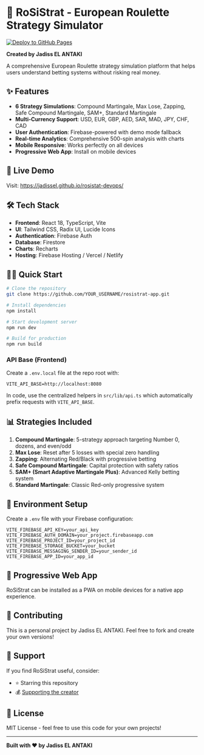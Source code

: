 # 🎰 RoSiStrat - European Roulette Strategy Simulator

[![Deploy to GitHub Pages](https://github.com/JadissEL/rosistat-devops/actions/workflows/deploy.yml/badge.svg)](https://github.com/JadissEL/rosistat-devops/actions/workflows/deploy.yml)

**Created by Jadiss EL ANTAKI**

A comprehensive European Roulette strategy simulation platform that helps users understand betting systems without risking real money.

## ✨ Features

- **6 Strategy Simulations**: Compound Martingale, Max Lose, Zapping, Safe Compound Martingale, SAM+, Standard Martingale
- **Multi-Currency Support**: USD, EUR, GBP, AED, SAR, MAD, JPY, CHF, CAD
- **User Authentication**: Firebase-powered with demo mode fallback
- **Real-time Analytics**: Comprehensive 500-spin analysis with charts
- **Mobile Responsive**: Works perfectly on all devices
- **Progressive Web App**: Install on mobile devices

## 🚀 Live Demo

Visit: https://jadissel.github.io/rosistat-devops/

## 🛠️ Tech Stack

- **Frontend**: React 18, TypeScript, Vite
- **UI**: Tailwind CSS, Radix UI, Lucide Icons
- **Authentication**: Firebase Auth
- **Database**: Firestore
- **Charts**: Recharts
- **Hosting**: Firebase Hosting / Vercel / Netlify

## 🏃‍♂️ Quick Start

```bash
# Clone the repository
git clone https://github.com/YOUR_USERNAME/rosistrat-app.git

# Install dependencies
npm install

# Start development server
npm run dev

# Build for production
npm run build
```

### API Base (Frontend)

Create a `.env.local` file at the repo root with:

```env
VITE_API_BASE=http://localhost:8080
```

In code, use the centralized helpers in `src/lib/api.ts` which automatically prefix requests with `VITE_API_BASE`.

## 📊 Strategies Included

1. **Compound Martingale**: 5-strategy approach targeting Number 0, dozens, and even/odd
2. **Max Lose**: Reset after 5 losses with special zero handling
3. **Zapping**: Alternating Red/Black with progressive betting
4. **Safe Compound Martingale**: Capital protection with safety ratios
5. **SAM+ (Smart Adaptive Martingale Plus)**: Advanced Kelly betting system
6. **Standard Martingale**: Classic Red-only progressive system

## 🔧 Environment Setup

Create a `.env` file with your Firebase configuration:

```env
VITE_FIREBASE_API_KEY=your_api_key
VITE_FIREBASE_AUTH_DOMAIN=your_project.firebaseapp.com
VITE_FIREBASE_PROJECT_ID=your_project_id
VITE_FIREBASE_STORAGE_BUCKET=your_bucket
VITE_FIREBASE_MESSAGING_SENDER_ID=your_sender_id
VITE_FIREBASE_APP_ID=your_app_id
```

## 📱 Progressive Web App

RoSiStrat can be installed as a PWA on mobile devices for a native app experience.

## 🤝 Contributing

This is a personal project by Jadiss EL ANTAKI. Feel free to fork and create your own versions!

## 💝 Support

If you find RoSiStrat useful, consider:

- ⭐ Starring this repository
- 💰 [Supporting the creator](https://paypal.me/JadissEL?country.x=GR&locale.x=en_US)

## 📄 License

MIT License - feel free to use this code for your own projects!

---

**Built with ❤️ by Jadiss EL ANTAKI**
